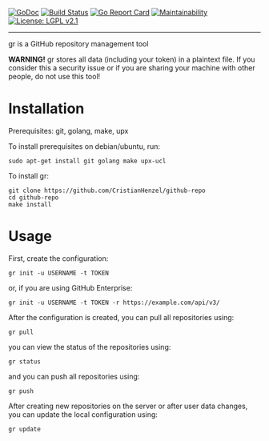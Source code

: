 [![GoDoc](https://godoc.org/github.com/CristianHenzel/github-repo?status.svg)](https://godoc.org/github.com/CristianHenzel/github-repo)
[![Build Status](https://travis-ci.org/CristianHenzel/github-repo.svg?branch=master)](https://travis-ci.org/CristianHenzel/github-repo)
[![Go Report Card](https://goreportcard.com/badge/github.com/CristianHenzel/github-repo)](https://goreportcard.com/report/github.com/CristianHenzel/github-repo)
[![Maintainability](https://api.codeclimate.com/v1/badges/c9c535021213c26cef57/maintainability)](https://codeclimate.com/github/CristianHenzel/github-repo/maintainability)
[![License: LGPL v2.1](https://img.shields.io/badge/License-LGPL%20v2.1-blue.svg)](https://www.gnu.org/licenses/lgpl-2.1)

----

gr is a GitHub repository management tool

**WARNING!** gr stores all data (including your token) in a plaintext file. If you consider this a security issue or if you are sharing your machine with other people, do not use this tool!

# Installation
Prerequisites: git, golang, make, upx

To install prerequisites on debian/ubuntu, run:
```
sudo apt-get install git golang make upx-ucl
```

To install gr:
```
git clone https://github.com/CristianHenzel/github-repo
cd github-repo
make install
```

# Usage
First, create the configuration:
```
gr init -u USERNAME -t TOKEN
```
or, if you are using GitHub Enterprise:
```
gr init -u USERNAME -t TOKEN -r https://example.com/api/v3/
```

After the configuration is created, you can pull all repositories using:
```
gr pull
```

you can view the status of the repositories using:
```
gr status
```

and you can push all repositories using:
```
gr push
```

After creating new repositories on the server or after user data changes, you can update the local configuration using:
```
gr update
```
